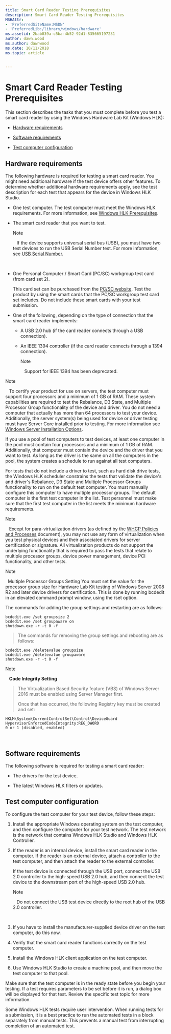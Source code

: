 ```yaml
---
title: Smart Card Reader Testing Prerequisites
description: Smart Card Reader Testing Prerequisites
MSHAttr:
- 'PreferredSiteName:MSDN'
- 'PreferredLib:/library/windows/hardware'
ms.assetid: 2bab039a-c5ba-4b52-92d1-835665197231
author: dawn.wood
ms.author: dawnwood
ms.date: 10/11/2018
ms.topic: article


---
```


# Smart Card Reader Testing Prerequisites


This section describes the tasks that you must complete before you test a smart card reader by using the Windows Hardware Lab Kit (Windows HLK):

-   [Hardware requirements](#bkmk-hck-sc-hr)

-   [Software requirements](#bkmk-hck-sc-sr)

-   [Test computer configuration](#bkmk-hck-sc-tc)

## <span id="BKMK_HCK_SC_hR"></span><span id="bkmk-hck-sc-hr"></span><span id="BKMK_HCK_SC_HR"></span>Hardware requirements


The following hardware is required for testing a smart card reader. You might need additional hardware if the test device offers other features. To determine whether additional hardware requirements apply, see the test description for each test that appears for the device in Windows HLK Studio.

-   One test computer. The test computer must meet the Windows HLK requirements. For more information, see [Windows HLK Prerequisites](..\getstarted\windows-hlk-prerequisites.md).

-   The smart card reader that you want to test.

    >[!NOTE]
    >  
    If the device supports universal serial bus (USB), you must have two test devices to run the USB Serial Number test. For more information, see [USB Serial Number](0f2d5113-cf70-4cda-8afc-b7005d1e2739.md).

     

-   One Personal Computer / Smart Card (PC/SC) workgroup test card (from card set 2).

    This card set can be purchased from the [PC/SC website](http://go.microsoft.com/fwlink/?LinkId=228902). Test the product by using the smart cards that the PC/SC workgroup test card set includes. Do not include these smart cards with your test submission.

-   One of the following, depending on the type of connection that the smart card reader implements:

    -   A USB 2.0 hub (if the card reader connects through a USB connection).

    -   An IEEE 1394 controller (if the card reader connects through a 1394 connection).

        >[!NOTE]
        >  
        Support for IEEE 1394 has been deprecated.

>[!NOTE]
>  
To certify your product for use on servers, the test computer must support four processors and a minimum of 1 GB of RAM. These system capabilities are required to test the Rebalance, D3 State, and Multiple Processor Group functionality of the device and driver. You do not need a computer that actually has more than 64 processors to test your device. Additionally, the server system(s) being used for device or driver testing must have Server Core installed prior to testing. For more information see [Windows Server Installation Options](http://go.microsoft.com/fwlink/p/?LinkID=251454).

If you use a pool of test computers to test devices, at least one computer in the pool must contain four processors and a minimum of 1 GB of RAM. Additionally, that computer must contain the device and the driver that you want to test. As long as the driver is the same on all the computers in the pool, the system creates a schedule to run against all test computers.

For tests that do not include a driver to test, such as hard disk drive tests, the Windows HLK scheduler constrains the tests that validate the device's and driver's Rebalance, D3 State and Multiple Processor Groups functionality to run on the default test computer. You must manually configure this computer to have multiple processor groups. The default computer is the first test computer in the list. Test personnel must make sure that the first test computer in the list meets the minimum hardware requirements.

>[!NOTE]
>  
Except for para-virtualization drivers (as defined by the [WHCP Policies and Processes](http://go.microsoft.com/fwlink/p/?LinkID=615222) document), you may not use any form of virtualization when you test physical devices and their associated drivers for server certification or signature. All virtualization products do not support the underlying functionality that is required to pass the tests that relate to multiple processor groups, device power management, device PCI functionality, and other tests.

>[!NOTE]
>  Multiple Processor Groups Setting
>You must set the value for the processor group size for Hardware Lab Kit testing of Windows Server 2008 R2 and later device drivers for certification. This is done by running bcdedit in an elevated command prompt window, using the /set option.
>
>The commands for adding the group settings and restarting are as follows:
>
``` syntax
bcdedit.exe /set groupsize 2
bcdedit.exe /set groupaware on
shutdown.exe -r -t 0 -f
```
>
>
>The commands for removing the group settings and rebooting are as follows:
>
``` syntax
bcdedit.exe /deletevalue groupsize
bcdedit.exe /deletevalue groupaware
shutdown.exe -r -t 0 -f
```
>

>[!NOTE]
>  
**Code Integrity Setting**

>The Virtualization Based Security feature (VBS) of Windows Server 2016 must be enabled using Server Manager first.
>
>Once that has occurred, the following Registry key must be created and set:
>
``` syntax
HKLM\System\CurrentControlSet\Control\DeviceGuard
HypervisorEnforcedCodeIntegrity:REG_DWORD
0 or 1 (disabled, enabled)
```

 

## <span id="BKMK_HCK_SC_sR"></span><span id="bkmk-hck-sc-sr"></span><span id="BKMK_HCK_SC_SR"></span>Software requirements


The following software is required for testing a smart card reader:

-   The drivers for the test device.

-   The latest Windows HLK filters or updates.

## <span id="BKMK_HCK_SC_tC"></span><span id="bkmk-hck-sc-tc"></span><span id="BKMK_HCK_SC_TC"></span>Test computer configuration


To configure the test computer for your test device, follow these steps:

1.  Install the appropriate Windows operating system on the test computer, and then configure the computer for your test network. The test network is the network that contains Windows HLK Studio and Windows HLK Controller.

2.  If the reader is an internal device, install the smart card reader in the computer. If the reader is an external device, attach a controller to the test computer, and then attach the reader to the external controller.

    If the test device is connected through the USB port, connect the USB 2.0 controller to the high-speed USB 2.0 hub, and then connect the test device to the downstream port of the high-speed USB 2.0 hub.

    >[!NOTE]
    >  
    Do not connect the USB test device directly to the root hub of the USB 2.0 controller.

     

3.  If you have to install the manufacturer-supplied device driver on the test computer, do this now.

4.  Verify that the smart card reader functions correctly on the test computer.

5.  Install the Windows HLK client application on the test computer.

6.  Use Windows HLK Studio to create a machine pool, and then move the test computer to that pool.

Make sure that the test computer is in the ready state before you begin your testing. If a test requires parameters to be set before it is run, a dialog box will be displayed for that test. Review the specific test topic for more information.

Some Windows HLK tests require user intervention. When running tests for a submission, it is a best practice to run the automated tests in a block separately from manual tests. This prevents a manual test from interrupting completion of an automated test.

 

 






